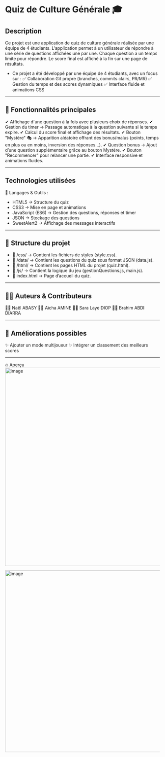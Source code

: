 # Quiz de Culture Générale 🎓

## Description
Ce projet est une application de quiz de culture générale réalisée par une équipe de 4 étudiants. L'application permet à un utilisateur de répondre à une série de questions affichées une par une. Chaque question a un temps limite pour répondre. Le score final est affiché à la fin sur une page de résultats.

- Ce projet a été développé par une équipe de 4 étudiants, avec un focus sur :
✅ Collaboration Git propre (branches, commits clairs, PR/MR)
✅ Gestion du temps et des scores dynamiques
✅ Interface fluide et animations CSS
---

## 🚀 Fonctionnalités principales

✔ Affichage d'une question à la fois avec plusieurs choix de réponses.
✔ Gestion du timer → Passage automatique à la question suivante si le temps expire.
✔ Calcul du score final et affichage des résultats.
✔ Bouton "Mystère" 🎭 → Apparition aléatoire offrant des bonus/malus (points, temps en plus ou en moins, inversion des réponses...).
✔ Question bonus → Ajout d’une question supplémentaire grâce au bouton Mystère.
✔ Bouton "Recommencer" pour relancer une partie.
✔ Interface responsive et animations fluides.

---

## Technologies utilisées

📌 Langages & Outils :
- HTML5 → Structure du quiz
- CSS3 → Mise en page et animations
- JavaScript (ES6) → Gestion des questions, réponses et timer
- JSON → Stockage des questions
- SweetAlert2 → Affichage des messages interactifs

---

## 📂 Structure du projet
- 📁 /css/ → Contient les fichiers de styles (style.css).
- 📁 /data/ → Contient les questions du quiz sous format JSON (data.js).
- 📁 /html/ → Contient les pages HTML du projet (quiz.html).
- 📁 /js/ → Contient la logique du jeu (gestionQuestions.js, main.js).
- 📄 index.html → Page d’accueil du quiz.
  
---

## 👨‍💻 Auteurs & Contributeurs
👨‍💻 Naël ABASY 
👩‍💻 Aïcha AMINE 
👨‍💻 Sara Laye DIOP 
👩‍💻 Brahim ABDI DIARRA

---

## 📜 Améliorations possibles
✨ Ajouter un mode multijoueur
✨ Intégrer un classement des meilleurs scores

---

🔥 Aperçu
<img width="644" alt="image" src="https://github.com/user-attachments/assets/05e73814-0c16-4136-9225-7c52a1bea05e" />

<img width="590" alt="image" src="https://github.com/user-attachments/assets/b1c55f2f-0726-4236-ada5-a75c6a3003f7" />

